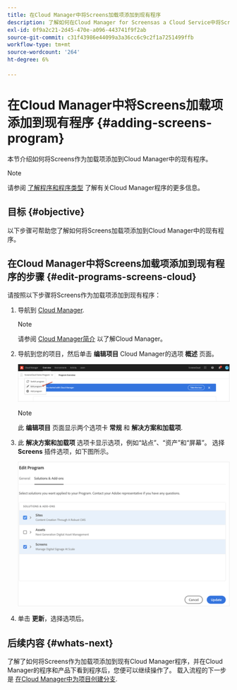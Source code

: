 ```yaml
---
title: 在Cloud Manager中将Screens加载项添加到现有程序
description: 了解如何在Cloud Manager for Screensas a Cloud Service中将Screens加载项添加到现有程序。
exl-id: 0f9a2c21-2d45-470e-a096-443741f9f2ab
source-git-commit: c31f43986e44099a3a36cc6c9c2f1a7251499ffb
workflow-type: tm+mt
source-wordcount: '264'
ht-degree: 6%

---
```


# 在Cloud Manager中将Screens加载项添加到现有程序 {#adding-screens-program}

本节介绍如何将Screens作为加载项添加到Cloud Manager中的现有程序。

>[!NOTE]
>请参阅 [了解程序和程序类型](https://experienceleague.adobe.com/docs/experience-manager-cloud-service/content/implementing/using-cloud-manager/programs/program-types.html?lang=en) 了解有关Cloud Manager程序的更多信息。

## 目标 {#objective}

以下步骤可帮助您了解如何将Screens加载项添加到Cloud Manager中的现有程序。

## 在Cloud Manager中将Screens加载项添加到现有程序的步骤 {#edit-programs-screens-cloud}

请按照以下步骤将Screens作为加载项添加到现有程序：

1. 导航到 [Cloud Manager](https://my.cloudmanager.adobe.com/).

   >[!NOTE]
   >请参阅 [Cloud Manager简介](https://experienceleague.adobe.com/docs/experience-manager-cloud-service/content/onboarding/journey/cloud-manager.html?lang=zh-Hans) 以了解Cloud Manager。

1. 导航到您的项目，然后单击 **编辑项目** Cloud Manager的选项 **概述** 页面。

   ![图像](/help/screens-cloud/assets/onboarding/add-onexisting1.png)

   >[!NOTE]
   >此 **编辑项目** 页面显示两个选项卡 **常规** 和 **解决方案和加载项**.

1. 此 **解决方案和加载项** 选项卡显示选项，例如“站点”、“资产”和“屏幕”。 选择 **Screens** 插件选项，如下图所示。

   ![图像](/help/screens-cloud/assets/onboarding/add-onexisting2.png)

1. 单击 **更新**，选择选项后。

## 后续内容 {#whats-next}

了解了如何将Screens作为加载项添加到现有Cloud Manager程序，并在Cloud Manager的程序和产品下看到程序后，您便可以继续操作了。 载入流程的下一步是 [在Cloud Manager中为项目创建分支](/help/screens-cloud/onboarding-screens-cloud/creating-a-branch.md).
